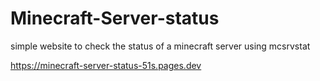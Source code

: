 # Minecraft-Server-status
simple website to check the status of a minecraft server using mcsrvstat

https://minecraft-server-status-51s.pages.dev
